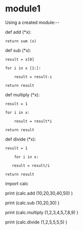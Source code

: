 # module1
Using a created module:--


def add (*x):

    return sum (x)

def sub (*x):

    result = x[0]
    
    for i in x [1:]:
    
        result = result-i
        
    return result
    
def multiply (*x):

    result = 1
    
    for i in x:
    
        result = result*i
        
    return result
    

def divide (*x):

    result = 1
    
        for i in x:
        
       result = result/i
       
    return result


import calc


print (calc.add (10,20,30,40,50) )

print (calc.sub (10,20,30) )

print (calc.multiply (1,2,3,4,5,7,8,9) )

print (calc.divide (1,2,5,5,5,5) )
